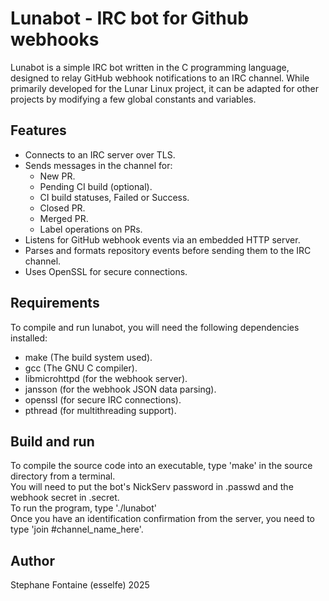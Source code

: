 # Lunabot - IRC bot for Github webhooks

Lunabot is a simple IRC bot written in the C programming language, designed to relay GitHub webhook notifications to an IRC channel. While primarily developed for the Lunar Linux project, it can be adapted for other projects by modifying a few global constants and variables.

## Features

 - Connects to an IRC server over TLS.
 - Sends messages in the channel for:
   - New PR.
   - Pending CI build (optional).
   - CI build statuses, Failed or Success.
   - Closed PR.
   - Merged PR.
   - Label operations on PRs.
 - Listens for GitHub webhook events via an embedded HTTP server.
 - Parses and formats repository events before sending them to the IRC channel.
 - Uses OpenSSL for secure connections.

## Requirements

To compile and run lunabot, you will need the following dependencies installed:

 - make (The build system used).
 - gcc (The GNU C compiler).
 - libmicrohttpd (for the webhook server).
 - jansson (for the webhook JSON data parsing).
 - openssl (for secure IRC connections).
 - pthread (for multithreading support).

## Build and run
To compile the source code into an executable, type 'make' in the source directory from a terminal.  
You will need to put the bot's NickServ password in .passwd and the webhook secret in .secret.  
To run the program, type './lunabot'  
Once you have an identification confirmation from the server, you need to type 'join #channel_name_here'.  

## Author
Stephane Fontaine (esselfe) 2025
